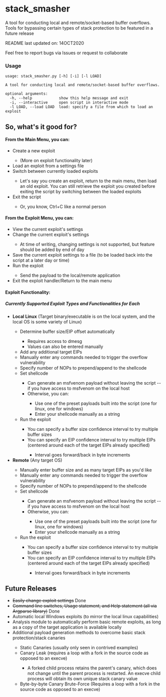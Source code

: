# stack_smasher
A tool for conducting local and remote/socket-based buffer overflows.
Tools for bypassing certain types of stack protection to be featured in a future release

README last updated on: 14OCT2020

Feel free to report bugs via Issues or request to collaborate

### Usage

```
usage: stack_smasher.py [-h] [-i] [-l LOAD]

A tool for conducting local and remote/socket-based buffer overflows.     

optional arguments:
  -h, --help            show this help message and exit
  -i, --interactive     open script in interactive mode
  -l LOAD, --load LOAD  load: specify a file from which to load an exploit
```

## So, what's it good for?

#### From the Main Menu, you can:
<ul>
  <li>Create a new exploit</li>
  <ul>
    <li>(More on exploit functionality later)</li>
  </ul>
  <li>Load an exploit from a settings file</li>
  <li>Switch between currently loaded exploits</li>
  <ul>
    <li>Let's say you create an exploit, return to the main menu, then load an old exploit. You can still retrieve the exploit you created before exiting the script by switching between the loaded exploits</li>
  </ul>
  <li>Exit the script</li>
  <ul>
    <li>Or, you know, Ctrl+C like a normal person</li>
  </ul>
</ul>
  
#### From the Exploit Menu, you can:
<ul>
  <li>View the current exploit's settings</li>
  <li>Change the current exploit's settings</li>
  <ul>
    <li>At time of writing, changing settings is not supported, but feature should be added by end of day</li>
  </ul>
  <li>Save the current exploit settings to a file (to be loaded back into the script at a later day or time)</li>
  <li>Run the exploit</li>
  <ul>
    <li>Send the payload to the local/remote application</li>
  </ul>
  <li>Exit the exploit handler/Return to the main menu</li>
</ul>      

#### Exploit Functionality:
##### Currently Supported Exploit Types and Functionalities for Each
<ul>
  <li><strong>Local Linux</strong> (Target binary/executable is on the local system, and the local OS is some variety of Linux)</li>
  <ul>
    <li>Determine buffer size/EIP offset automatically</li>
    <ul>
      <li>Requires access to dmesg</li>
      <li>Values can also be entered manually</li>
    </ul>
    <li>Add any additional target EIPs</li>
    <li>Manually enter any commands needed to trigger the overflow vulnerability</li>
    <li>Specify number of NOPs to prepend/append to the shellcode</li>
    <li>Set shellcode</li>
    <ul>
      <li>Can generate an msfvenom payload without leaving the script -- if you have access to msfvenom on the local host</li>
      <li>Otherwise, you can:</li>
      <ul>
        <li>Use one of the preset payloads built into the script (one for linux, one for windows)</li>
        <li>Enter your shellcode manually as a string</li>
      </ul>
    </ul>
    <li>Run the exploit</li>
    <ul>
      <li>You can specify a buffer size confidence interval to try multiple buffer sizes</li>
      <li>You can specify an EIP confidence interval to try multiple EIPs (centered around each of the target EIPs already specified)</li>
      <ul>
        <li>Interval goes forward/back in byte increments</li>
      </ul>
    </ul>
  </ul>
  <li><strong>Remote</strong> (Any target OS)</li>
  <ul>
    <li>Manually enter buffer size and as many target EIPs as you'd like</li>
    <li>Manually enter any commands needed to trigger the overflow vulnerability</li>
    <li>Specify number of NOPs to prepend/append to the shellcode</li>
    <li>Set shellcode</li>
    <ul>
      <li>Can generate an msfvenom payload without leaving the script -- if you have access to msfvenom on the local host</li>
      <li>Otherwise, you can:</li>
      <ul>
        <li>Use one of the preset payloads built into the script (one for linux, one for windows)</li>
        <li>Enter your shellcode manually as a string</li>
      </ul>
    </ul>
    <li>Run the exploit</li>
    <ul>
      <li>You can specify a buffer size confidence interval to try multiple buffer sizes</li>
      <li>You can specify an EIP confidence interval to try multiple EIPs (centered around each of the target EIPs already specified)</li>
      <ul>
        <li>Interval goes forward/back in byte increments</li>
      </ul>
    </ul>
  </ul>
</ul>
  
    
## Future Releases
<ul>
  <li><del>Easily change exploit settings</del> Done</li>
  <li><del>Command line switches, Usage statement, and Help statement (all via Argparse library)</del> Done</li>
  <li>Automatic local Windows exploits (to mirror the local linux capabilities)</li>
  <li>Analysis module to automatically perform basic remote exploits, as long as a copy of the target application is available locally</li>
  <li>Additional payload generation methods to overcome basic stack protection/stack canaries</li>
  <ul>
    <li>Static Canaries (usually only seen in contrived examples)</li>
    <li>Canary Leak (requires a loop with a fork in the source code as opposed to an execve)</li>
    <ul>
      <li>A forked child process retains the parent's canary, which does not change until the parent process is restarted. An execve child process will obtain its own unique stack canary value</li>
    </ul>
    <li>Byte-by-byte Canary Brute-Force (Requires a loop with a fork in the source code as opposed to an execve)</li>
  </ul>
</ul>
  
 </ul>
